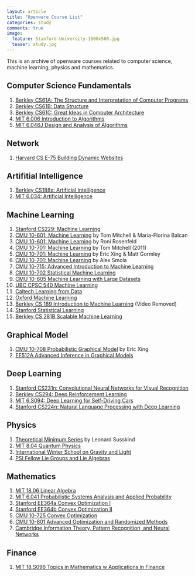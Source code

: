 ```yaml
---
layout: article
title: "Openware Course List"
categories: study
comments: true
image:
  feature: Stanford-University-1600x500.jpg
  teaser: study.jpg
---
```


This is an archive of openware courses related to computer science, machine learning, physics and mathematics.

## Computer Science Fundamentals
1. [Berkley CS61A: The Structure and Interpretation of Computer  Programs](https://inst.eecs.berkeley.edu/~cs61a/fa16/)
2. [Berkley CS61B: Data Structure](http://datastructur.es/sp17/)
3. [Berkley CS61C: Great Ideas in Computer Architecture](https://www.youtube.com/watch?v=gJJeUFyuvvg&list=PL-XXv-cvA_iCl2-D-FS5mk0jFF6cYSJs_)
4. [MIT 6.006 Introduction to Algorithms](https://www.youtube.com/playlist?list=PLUl4u3cNGP61Oq3tWYp6V_F-5jb5L2iHb)
5. [MIT 6.046J Design and Analysis of Algorithms](https://ocw.mit.edu/courses/electrical-engineering-and-computer-science/6-046j-design-and-analysis-of-algorithms-spring-2015/)

## Network
1. [Harvard CS E-75 Building Dynamic Websites](http://cs75.tv/2012/summer/)

## Artifitial Intelligence
1. [Berkley CS188x: Artificial Intelligence](https://edge.edx.org/courses/course-v1%3ABerkeleyX%2BCS188x-SP16%2BSP16/)
2. [MIT 6.034: Artificial Intelligence](https://ocw.mit.edu/courses/electrical-engineering-and-computer-science/6-034-artificial-intelligence-fall-2010/)

## Machine Learning
1. [Stanford CS229: Machine Learning](http://cs229.stanford.edu/)
2. [CMU 10-601: Machine Learning](http://www.cs.cmu.edu/~ninamf/courses/601sp15/lectures.shtml) by Tom Mitchell & Maria-Florina Balcan
3. [CMU 10-601: Machine Learning](https://www.cs.cmu.edu/~roni/10601/) by Roni Rosenfeld
4. [CMU 10-701: Machine Learning](http://www.cs.cmu.edu/~tom/10701_sp11/lectures.shtml) by Tom Mitchell (2011)
5. [CMU 10-701: Machine Learning](http://www.cs.cmu.edu/~mgormley/courses/10701-f16/people.html) by Eric Xing & Matt Gormley
6. [CMU 10-701: Machine Learning](http://alex.smola.org/teaching/10-701-15/intro.html) by Alex Smola
7. [CMU 10-715: Advanced Introduction to Machine Learning](http://www.cs.cmu.edu/~bapoczos/Classes/ML10715_2015Fall/)
8. [CMU 10-702 Statistical Machine Learning](http://www.stat.cmu.edu/~larry/=sml/)
9. [CMU 10-605 Machine Learning with Large Datasets](http://curtis.ml.cmu.edu/w/courses/index.php/Machine_Learning_with_Large_Datasets_10-605_in_Fall_2016#Syllabus)
10. [UBC CPSC 540 Machine Learning](http://www.cs.ubc.ca/~nando/540-2013/lectures.html)
11. [Caltech Learning from Data](http://work.caltech.edu/telecourse.html)
12. [Oxford Machine Learning](https://www.youtube.com/playlist?list=PLE6Wd9FR--EfW8dtjAuPoTuPcqmOV53Fu)
13. [Berkley CS 189 Introduction to Machine Learning](https://people.eecs.berkeley.edu/~jrs/189s16/) (Video Removed)
14. [Stanford Statistical Learning](https://www.r-bloggers.com/in-depth-introduction-to-machine-learning-in-15-hours-of-expert-videos/)
15. [Berkley CS 281B Scalable Machine Learning](http://alex.smola.org/teaching/berkeley2012/statistics.html)

## Graphical Model
1. [CMU 10-708 Probabilistic Graphical Model](https://www.youtube.com/channel/UCOzakpjRw6jySE1Fu6_ZWGg) by Eric Xing
2. [EE512A Advanced Inference in Graphical Models](http://j.ee.washington.edu/~bilmes/classes/ee512a_fall_2014/)

## Deep Learning
1. [Stanford CS231n: Convolutional Neural Networks for Visual Recognition](http://cs231n.stanford.edu/)
2. [Berkley CS294: Deep Reinforcement Learning](http://rll.berkeley.edu/deeprlcourse/#lecture-videos)
3. [MIT 6.S094: Deep Learning for Self-Driving Cars](http://selfdrivingcars.mit.edu/)
4. [Stanford CS224n: Natural Language Processing with Deep Learning](http://web.stanford.edu/class/cs224n/)

## Physics
1. [Theoretical Minimum Series](http://theoreticalminimum.com/courses) by Leonard Susskind
2. [MIT 8.04 Quantum Physics](https://ocw.mit.edu/courses/physics/8-04-quantum-physics-i-spring-2013/)
3. [International Winter School on Gravity and Light](https://www.youtube.com/watch?v=7G4SqIboeig&list=PLFeEvEPtX_0S6vxxiiNPrJbLu9aK1UVC)
4. [PSI Fellow Lie Groups and Lie Algebras](https://www.youtube.com/watch?v=q1riFCCsUU4&list=PLNhSjK9aGXjoSH3rtyfHgB5tOWDOWyJqU)

## Mathematics
1. [MIT 18.06 Linear Algebra](https://ocw.mit.edu/courses/mathematics/18-06-linear-algebra-spring-2010/)
2. [MIT 6.041 Probabilistic Systems Analysis and Applied Probability](https://ocw.mit.edu/courses/electrical-engineering-and-computer-science/6-041-probabilistic-systems-analysis-and-applied-probability-fall-2010/)
3. [Stanford EE364a Convex Optimization I](https://stanford.edu/class/ee364a/)
4. [Stanford EE364b Convex Optimization II](https://stanford.edu/class/ee364b/)
5. [CMU 10-725 Convex Optimization](http://www.stat.cmu.edu/~ryantibs/convexopt/)
6. [CMU 10-801 Advanced Optimization and Randomized Methods](http://www.cs.cmu.edu/~suvrit/teach/aopt.html)
7. [Cambridge Information Theory, Pattern Recognition, and Neural Networks ](http://www.inference.org.uk/itprnn_lectures/)

## Finance
1. [MIT 18.S096 Topics in Mathematics w Applications in Finance](https://www.youtube.com/playlist?list=PLUl4u3cNGP63ctJIEC1UnZ0btsphnnoHR)
